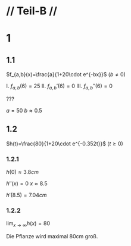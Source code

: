 # // Teil-B //

# 1
## 1.1
$f_{a,b}(x)=\frac{a}{1+20\cdot e^{-bx}}$ $(b\neq0)$

  I. $f_{a,b}(6)=25$
 II. $f_{a,b}'(6) = 0$
III. $f_{a,b}''(6) = 0$

???

$a = 50$
$b \approx 0.5$

## 1.2
$h(t)=\frac{80}{1+20\cdot e^{-0.352t}}$ $(t\geq0)$

### 1.2.1
$h(0) \approx 3.8cm$

$h''(x) = 0$
$x \approx 8.5$

$h'(8.5) = 7.04cm$

### 1.2.2
$\lim_{ x \to \infty }h(x) = 80$

Die Pflanze wird maximal 80cm groß.
